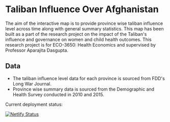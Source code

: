 # Taliban Influence Over Afghanistan

The aim of the interactive map is to provide province wise taliban influence level across time along with general summary statistics. This map has been built as a part of the research project on the impact of the Taliban's influence and governance on women and child health outcomes.  This research project is for ECO-3650: Health Economics and supervised by Professor Aparajita Dasgupta. 

## Data

- The taliban influence level data for each province is sourced from FDD's Long War Journal.
- Province wise summary data is sourced from the Demographic and Health Survey conducted in 2010 and 2015.

Current deployment status:

[![Netlify Status](https://api.netlify.com/api/v1/badges/820193a0-a374-4af9-a164-9260a7133036/deploy-status)](https://app.netlify.com/sites/taliban-healthecon21/deploys)

